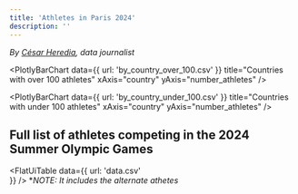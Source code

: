 ```yaml
---
title: 'Athletes in Paris 2024'
description: ''
---
```


*By [César Heredia](https://x.com/cahered), data journalist*

<PlotlyBarChart
  data={{
    url: 'by_country_over_100.csv'
  }}
  title="Countries with over 100 athletes"
  xAxis="country"
  yAxis="number_athletes"
/>

<PlotlyBarChart
  data={{
    url: 'by_country_under_100.csv'
  }}
  title="Countries with under 100 athletes"
  xAxis="country"
  yAxis="number_athletes"
/>

## Full list of athletes competing in the 2024 Summer Olympic Games
<FlatUiTable
  data={{
    url: 'data.csv'    
  }}
/>
**NOTE: It includes the alternate athetes*
